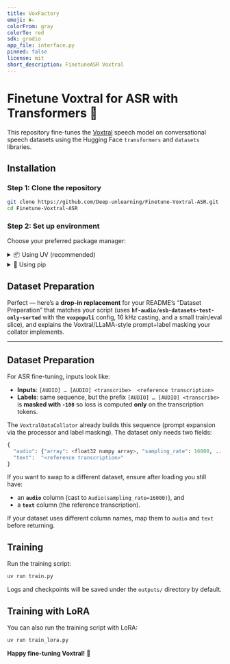 ```yaml
---
title: VoxFactory
emoji: 🌬️
colorFrom: gray
colorTo: red
sdk: gradio
app_file: interface.py
pinned: false
license: mit
short_description: FinetuneASR Voxtral
---
```


# Finetune Voxtral for ASR with Transformers 🤗

This repository fine-tunes the [Voxtral](https://huggingface.co/Deep-unlearning/Voxtral) speech model on conversational speech datasets using the Hugging Face `transformers` and `datasets` libraries.

## Installation

### Step 1: Clone the repository

```bash
git clone https://github.com/Deep-unlearning/Finetune-Voxtral-ASR.git
cd Finetune-Voxtral-ASR
```

### Step 2: Set up environment

Choose your preferred package manager:

<details>
<summary>📦 Using UV (recommended)</summary>

[Install `uv`](https://docs.astral.sh/uv/getting-started/installation/)

```bash
uv venv .venv --python 3.10 && source .venv/bin/activate
uv pip install -r requirements.txt
```

</details>

<details>
<summary>🐍 Using pip</summary>

```bash
python -m venv .venv --python 3.10 && source .venv/bin/activate
pip install --upgrade pip
pip install -r requirements.txt
```

</details>

## Dataset Preparation

Perfect — here’s a **drop-in replacement** for your README’s “Dataset Preparation” that matches your script (uses **`hf-audio/esb-datasets-test-only-sorted`** with the **`voxpopuli`** config, 16 kHz casting, and a small train/eval slice), and explains the Voxtral/LLaMA-style prompt+label masking your collator implements.

---

## Dataset Preparation

For ASR fine-tuning, inputs look like:

* **Inputs**: `[AUDIO] … [AUDIO] <transcribe>  <reference transcription>`
* **Labels**: same sequence, but the prefix `[AUDIO] … [AUDIO] <transcribe>` is **masked with `-100`** so loss is computed **only** on the transcription tokens.

The `VoxtralDataCollator` already builds this sequence (prompt expansion via the processor and label masking).
The dataset only needs two fields:

```python
{
  "audio": {"array": <float32 numpy array>, "sampling_rate": 16000, ...},
  "text":  "<reference transcription>"
}
```


If you want to swap to a different dataset, ensure after loading you still have:

* an **`audio`** column (cast to `Audio(sampling_rate=16000)`), and
* a **`text`** column (the reference transcription).

If your dataset uses different column names, map them to `audio` and `text` before returning.

## Training

Run the training script:

```bash
uv run train.py
```

Logs and checkpoints will be saved under the `outputs/` directory by default.

## Training with LoRA

You can also run the training script with LoRA:

```bash
uv run train_lora.py
```

**Happy fine-tuning Voxtral!** 🚀